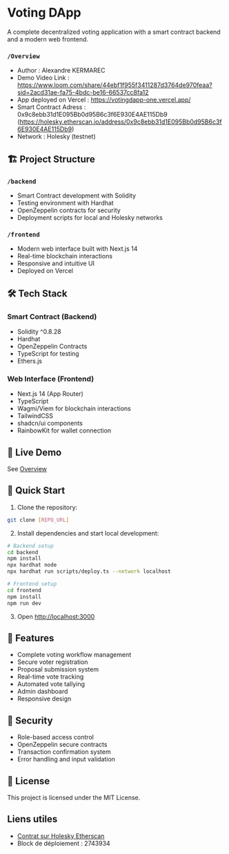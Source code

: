 # Voting DApp

A complete decentralized voting application with a smart contract backend and a modern web frontend.

### `/Overview`
- Author : Alexandre KERMAREC
- Demo Video Link : https://www.loom.com/share/44ebf1f955f3411287d3764de970feaa?sid=2acd31ae-fa75-4bdc-be16-66537cc8fa12
- App deployed on Vercel : https://votingdapp-one.vercel.app/
- Smart Contract Adress : 0x9c8ebb31d1E095Bb0d95B6c3f6E930E4AE115Db9
(https://holesky.etherscan.io/address/0x9c8ebb31d1E095Bb0d95B6c3f6E930E4AE115Db9)
- Network : Holesky (testnet)

## 🏗 Project Structure

### `/backend`
- Smart Contract development with Solidity
- Testing environment with Hardhat
- OpenZeppelin contracts for security
- Deployment scripts for local and Holesky networks

### `/frontend`
- Modern web interface built with Next.js 14
- Real-time blockchain interactions
- Responsive and intuitive UI
- Deployed on Vercel

## 🛠 Tech Stack

### Smart Contract (Backend)
- Solidity ^0.8.28
- Hardhat
- OpenZeppelin Contracts
- TypeScript for testing
- Ethers.js

### Web Interface (Frontend)
- Next.js 14 (App Router)
- TypeScript
- Wagmi/Viem for blockchain interactions
- TailwindCSS
- shadcn/ui components
- RainbowKit for wallet connection

## 🚀 Live Demo

See [Overview](#overview)

## 🏁 Quick Start

1. Clone the repository:
```bash
git clone [REPO_URL]
```

2. Install dependencies and start local development:
```bash
# Backend setup
cd backend
npm install
npx hardhat node
npx hardhat run scripts/deploy.ts --network localhost

# Frontend setup
cd frontend
npm install
npm run dev
```

3. Open [http://localhost:3000](http://localhost:3000)

## 📝 Features

- Complete voting workflow management
- Secure voter registration
- Proposal submission system
- Real-time vote tracking
- Automated vote tallying
- Admin dashboard
- Responsive design

## 🔐 Security

- Role-based access control
- OpenZeppelin secure contracts
- Transaction confirmation system
- Error handling and input validation

## 📄 License

This project is licensed under the MIT License. 

## Liens utiles
- [Contrat sur Holesky Etherscan](https://holesky.etherscan.io/address/0x9c8ebb31d1E095Bb0d95B6c3f6E930E4AE115Db9)
- Block de déploiement : 2743934
